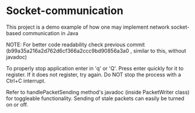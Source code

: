 # Socket-communication
This project is a demo example of how one may implement network socket-based communication in Java

NOTE: For better code readability check previous commit (b99a35a216a2d762d6cf366a2ccc9bd90856a3a0 ,
similar to this, without javadoc)

To properly stop application enter in 'q' or 'Q'. Press enter quickly for it to register.
If it does not register, try again. Do NOT stop the process with a Ctrl+C interrupt.

Refer to handlePacketSending method's javadoc (inside PacketWriter class) for toggleable 
functionality. Sending of stale packets can easily be turned on or off.